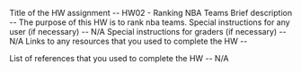 Title of the HW assignment -- HW02 - Ranking NBA Teams
Brief description -- The purpose of this HW is to rank nba teams.
Special instructions for any user (if necessary) -- N/A
Special instructions for graders (if necessary) -- N/A
Links to any resources that you used to complete the HW -- 



List of references that you used to complete the HW -- N/A
